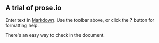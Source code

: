 ## A trial of prose.io

Enter text in [Markdown](http://daringfireball.net/projects/markdown/). Use the toolbar above, or click the **?** button for formatting help.

There's an easy way to check in the document.
